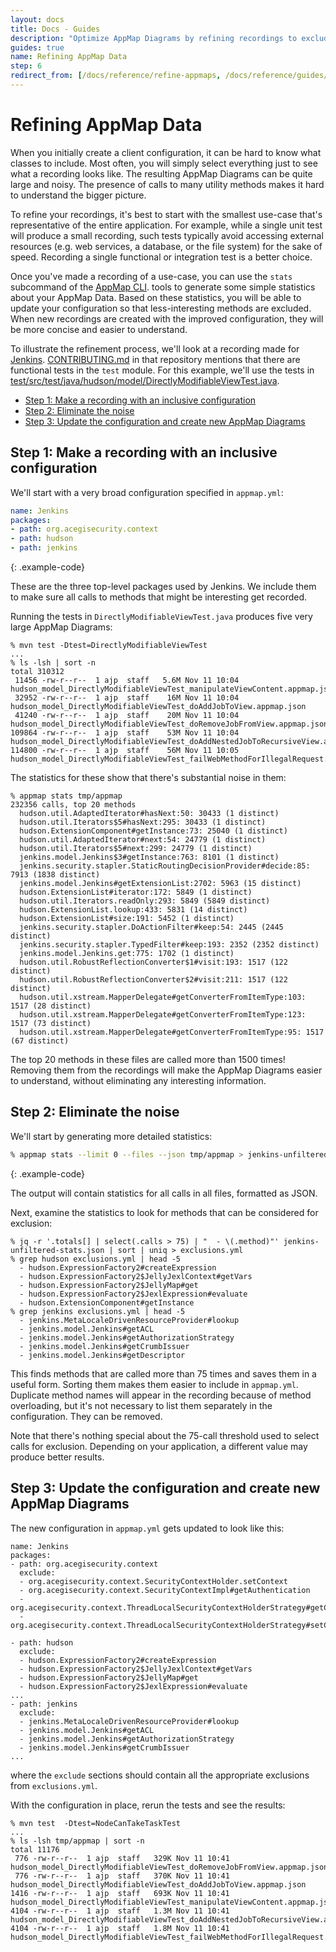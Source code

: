 ```yaml
---
layout: docs
title: Docs - Guides
description: "Optimize AppMap Diagrams by refining recordings to exclude noise. Start with inclusive config, analyze stats, update config, create concise AppMap Diagrams."
guides: true
name: Refining AppMap Data
step: 6
redirect_from: [/docs/reference/refine-appmaps, /docs/reference/guides/refine-appmaps]
---
```


# Refining AppMap Data <!-- omit in toc -->

When you initially create a client configuration, it can be hard to know what classes to
include. Most often, you will simply select everything just to see what a recording looks
like. The resulting AppMap Diagrams can be quite large and noisy. The presence of calls to many
utility methods makes it hard to understand the bigger picture.

To refine your recordings, it's best to start with the smallest use-case that's
representative of the entire application. For example, while a single unit test will
produce a small recording, such tests typically avoid accessing external resources
(e.g. web services, a database, or the file system) for the sake of speed. Recording a
single functional or integration test is a better choice.

Once you've made a recording of a use-case, you can use the `stats` subcommand
of the [AppMap CLI](/docs/reference/appmap-client-cli.html).
tools to generate some simple statistics about your AppMap Data. Based on these statistics,
you will be able to update your configuration so that less-interesting methods are
excluded. When new recordings are created with the improved configuration, they will be
more concise and easier to understand.

To illustrate the refinement process, we'll look at a recording made for
[Jenkins](https://github.com/land-of-apps/jenkins). [CONTRIBUTING.md](https://github.com/land-of-apps/jenkins/blob/master/CONTRIBUTING.md#testing-changes)
in that repository mentions that there are functional tests in the `test` module. For this
example, we'll use the tests in
[test/src/test/java/hudson/model/DirectlyModifiableViewTest.java](https://github.com/land-of-apps/jenkins/blob/master/test/src/test/java/hudson/model/DirectlyModifiableViewTest.java).

- [Step 1: Make a recording with an inclusive configuration](#step-1-make-a-recording-with-an-inclusive-configuration)
- [Step 2: Eliminate the noise](#step-2-eliminate-the-noise)
- [Step 3: Update the configuration and create new AppMap Diagrams](#step-3-update-the-configuration-and-create-new-appmap-diagrams)

## Step 1: Make a recording with an inclusive configuration

We'll start with a very broad configuration specified in
`appmap.yml`:

```yaml
name: Jenkins
packages:
- path: org.acegisecurity.context
- path: hudson
- path: jenkins
```
{: .example-code}

These are the three top-level packages used by Jenkins. We include them to make sure all
calls to methods that might be interesting get recorded.

Running the tests in `DirectlyModifiableViewTest.java` produces five very large AppMap Diagrams:

```
% mvn test -Dtest=DirectlyModifiableViewTest
...
% ls -lsh | sort -n
total 310312
 11456 -rw-r--r--  1 ajp  staff   5.6M Nov 11 10:04 hudson_model_DirectlyModifiableViewTest_manipulateViewContent.appmap.json
 32952 -rw-r--r--  1 ajp  staff    16M Nov 11 10:04 hudson_model_DirectlyModifiableViewTest_doAddJobToView.appmap.json
 41240 -rw-r--r--  1 ajp  staff    20M Nov 11 10:04 hudson_model_DirectlyModifiableViewTest_doRemoveJobFromView.appmap.json
109864 -rw-r--r--  1 ajp  staff    53M Nov 11 10:04 hudson_model_DirectlyModifiableViewTest_doAddNestedJobToRecursiveView.appmap.json
114800 -rw-r--r--  1 ajp  staff    56M Nov 11 10:05 hudson_model_DirectlyModifiableViewTest_failWebMethodForIllegalRequest.appmap.jso
```

The statistics for these show that there's substantial noise in them:

```
% appmap stats tmp/appmap
232356 calls, top 20 methods
  hudson.util.AdaptedIterator#hasNext:50: 30433 (1 distinct)
  hudson.util.Iterators$5#hasNext:295: 30433 (1 distinct)
  hudson.ExtensionComponent#getInstance:73: 25040 (1 distinct)
  hudson.util.AdaptedIterator#next:54: 24779 (1 distinct)
  hudson.util.Iterators$5#next:299: 24779 (1 distinct)
  jenkins.model.Jenkins$3#getInstance:763: 8101 (1 distinct)
  jenkins.security.stapler.StaticRoutingDecisionProvider#decide:85: 7913 (1838 distinct)
  jenkins.model.Jenkins#getExtensionList:2702: 5963 (15 distinct)
  hudson.ExtensionList#iterator:172: 5849 (1 distinct)
  hudson.util.Iterators.readOnly:293: 5849 (5849 distinct)
  hudson.ExtensionList.lookup:433: 5831 (14 distinct)
  hudson.ExtensionList#size:191: 5452 (1 distinct)
  jenkins.security.stapler.DoActionFilter#keep:54: 2445 (2445 distinct)
  jenkins.security.stapler.TypedFilter#keep:193: 2352 (2352 distinct)
  jenkins.model.Jenkins.get:775: 1702 (1 distinct)
  hudson.util.RobustReflectionConverter$1#visit:193: 1517 (122 distinct)
  hudson.util.RobustReflectionConverter$2#visit:211: 1517 (122 distinct)
  hudson.util.xstream.MapperDelegate#getConverterFromItemType:103: 1517 (28 distinct)
  hudson.util.xstream.MapperDelegate#getConverterFromItemType:123: 1517 (73 distinct)
  hudson.util.xstream.MapperDelegate#getConverterFromItemType:95: 1517 (67 distinct)
```

The top 20 methods in these files are called more than 1500 times! Removing them from the
recordings will make the AppMap Diagrams easier to understand, without eliminating any
interesting information.

## Step 2: Eliminate the noise

We'll start by generating more detailed statistics:

```sh
% appmap stats --limit 0 --files --json tmp/appmap > jenkins-unfiltered-stats.json
```
{: .example-code}

The output will contain statistics for all calls in all files, formatted as JSON.

Next, examine the statistics to look for methods that can be considered for exclusion:

```
% jq -r '.totals[] | select(.calls > 75) | "  - \(.method)"' jenkins-unfiltered-stats.json | sort | uniq > exclusions.yml
% grep hudson exclusions.yml | head -5
  - hudson.ExpressionFactory2#createExpression
  - hudson.ExpressionFactory2$JellyJexlContext#getVars
  - hudson.ExpressionFactory2$JellyMap#get
  - hudson.ExpressionFactory2$JexlExpression#evaluate
  - hudson.ExtensionComponent#getInstance
% grep jenkins exclusions.yml | head -5
  - jenkins.MetaLocaleDrivenResourceProvider#lookup
  - jenkins.model.Jenkins#getACL
  - jenkins.model.Jenkins#getAuthorizationStrategy
  - jenkins.model.Jenkins#getCrumbIssuer
  - jenkins.model.Jenkins#getDescriptor
```

This finds methods that are called more than 75 times and saves them in a useful
form. Sorting them makes them easier to include in `appmap.yml`. Duplicate
method names will appear in the recording because of method overloading, but it's not
necessary to list them separately in the configuration. They can be removed.

Note that there's nothing special about the 75-call threshold used to select calls for
exclusion. Depending on your application, a different value may produce better results.

## Step 3: Update the configuration and create new AppMap Diagrams

The new configuration in `appmap.yml` gets updated to look like this:

```
name: Jenkins
packages:
- path: org.acegisecurity.context
  exclude:
  - org.acegisecurity.context.SecurityContextHolder.setContext
  - org.acegisecurity.context.SecurityContextImpl#getAuthentication
  - org.acegisecurity.context.ThreadLocalSecurityContextHolderStrategy#getContext
  - org.acegisecurity.context.ThreadLocalSecurityContextHolderStrategy#setContext

- path: hudson
  exclude:
  - hudson.ExpressionFactory2#createExpression
  - hudson.ExpressionFactory2$JellyJexlContext#getVars
  - hudson.ExpressionFactory2$JellyMap#get
  - hudson.ExpressionFactory2$JexlExpression#evaluate
...
- path: jenkins
  exclude:
  - jenkins.MetaLocaleDrivenResourceProvider#lookup
  - jenkins.model.Jenkins#getACL
  - jenkins.model.Jenkins#getAuthorizationStrategy
  - jenkins.model.Jenkins#getCrumbIssuer
...
```


where the `exclude` sections should contain all the appropriate exclusions from
`exclusions.yml`.
    
With the configuration in place, rerun the tests and see the results:

```
% mvn test  -Dtest=NodeCanTakeTaskTest
...
% ls -lsh tmp/appmap | sort -n
total 11176
 776 -rw-r--r--  1 ajp  staff   329K Nov 11 10:41 hudson_model_DirectlyModifiableViewTest_doRemoveJobFromView.appmap.json
 776 -rw-r--r--  1 ajp  staff   370K Nov 11 10:41 hudson_model_DirectlyModifiableViewTest_doAddJobToView.appmap.json
1416 -rw-r--r--  1 ajp  staff   693K Nov 11 10:41 hudson_model_DirectlyModifiableViewTest_manipulateViewContent.appmap.json
4104 -rw-r--r--  1 ajp  staff   1.3M Nov 11 10:41 hudson_model_DirectlyModifiableViewTest_doAddNestedJobToRecursiveView.appmap.json
4104 -rw-r--r--  1 ajp  staff   1.8M Nov 11 10:41 hudson_model_DirectlyModifiableViewTest_failWebMethodForIllegalRequest.appmap.json
```
